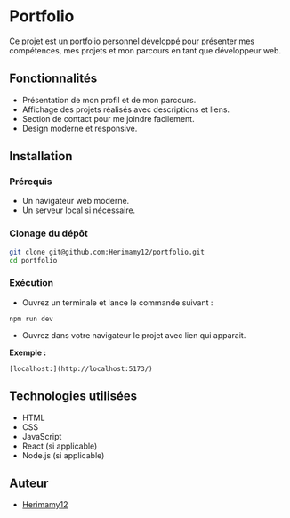 # Portfolio

Ce projet est un portfolio personnel développé pour présenter mes compétences, mes projets et mon parcours en tant que développeur web.

## Fonctionnalités

- Présentation de mon profil et de mon parcours.
- Affichage des projets réalisés avec descriptions et liens.
- Section de contact pour me joindre facilement.
- Design moderne et responsive.

## Installation

### Prérequis
- Un navigateur web moderne.
- Un serveur local si nécessaire.

### Clonage du dépôt
```sh
git clone git@github.com:Herimamy12/portfolio.git
cd portfolio
```

### Exécution

- Ouvrez un terminale et lance le commande suivant :

```npm
npm run dev
```

- Ouvrez dans votre navigateur le projet avec lien qui apparait.

**Exemple :**
```link
[localhost:](http://localhost:5173/)
```

## Technologies utilisées

- HTML
- CSS
- JavaScript
- React (si applicable)
- Node.js (si applicable)

## Auteur
- [Herimamy12](https://github.com/Herimamy12)
